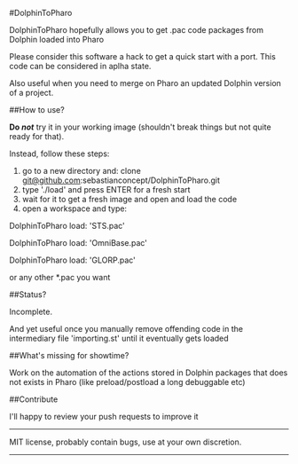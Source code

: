 #DolphinToPharo

DolphinToPharo hopefully allows you to get .pac code packages from Dolphin loaded into Pharo

Please consider this software a hack to get a quick start with a port. This code can be considered in aplha state.

Also useful when you need to merge on Pharo an updated Dolphin version of a project.

##How to use?

**Do _not_** try it in your working image (shouldn't break things but not quite ready for that).

Instead, follow these steps:

1. go to a new directory and: clone git@github.com:sebastianconcept/DolphinToPharo.git
2. type './load' and press ENTER for a fresh start
3. wait for it to get a fresh image and open and load the code
4. open a workspace and type:

DolphinToPharo load: 'STS.pac'

DolphinToPharo load: 'OmniBase.pac'

DolphinToPharo load: 'GLORP.pac'

	
or any other *.pac you want

##Status?

Incomplete.

And yet useful once you manually remove offending code in the intermediary file 'importing.st' until it eventually gets loaded

##What's missing for showtime?

Work on the automation of the actions stored in Dolphin packages that does not exists in Pharo (like preload/postload a long debuggable etc)

##Contribute

I'll happy to review your push requests to improve it

___
MIT license, probably contain bugs, use at your own discretion.

___



